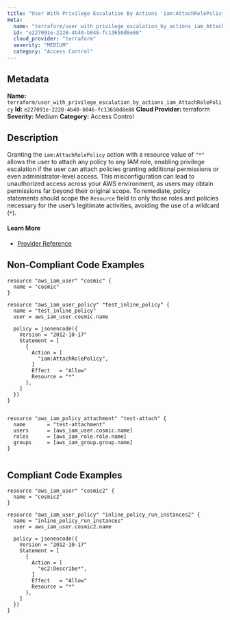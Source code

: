 ```yaml
---
title: "User With Privilege Escalation By Actions 'iam:AttachRolePolicy'"
meta:
  name: "terraform/user_with_privilege_escalation_by_actions_iam_AttachRolePolicy"
  id: "e227091e-2228-4b40-b046-fc13650d8e88"
  cloud_provider: "terraform"
  severity: "MEDIUM"
  category: "Access Control"
---
```

## Metadata
**Name:** `terraform/user_with_privilege_escalation_by_actions_iam_AttachRolePolicy`
**Id:** `e227091e-2228-4b40-b046-fc13650d8e88`
**Cloud Provider:** terraform
**Severity:** Medium
**Category:** Access Control
## Description
Granting the `iam:AttachRolePolicy` action with a resource value of `"*"` allows the user to attach any policy to any IAM role, enabling privilege escalation if the user can attach policies granting additional permissions or even administrator-level access. This misconfiguration can lead to unauthorized access across your AWS environment, as users may obtain permissions far beyond their original scope. To remediate, policy statements should scope the `Resource` field to only those roles and policies necessary for the user’s legitimate activities, avoiding the use of a wildcard (`*`).

#### Learn More

 - [Provider Reference](https://registry.terraform.io/providers/hashicorp/aws/latest/docs/resources/iam_user_policy#policy)

## Non-Compliant Code Examples
```aws
resource "aws_iam_user" "cosmic" {
  name = "cosmic"
}

resource "aws_iam_user_policy" "test_inline_policy" {
  name = "test_inline_policy"
  user = aws_iam_user.cosmic.name

  policy = jsonencode({
    Version = "2012-10-17"
    Statement = [
      {
        Action = [
          "iam:AttachRolePolicy",
        ]
        Effect   = "Allow"
        Resource = "*"
      },
    ]
  })
}


resource "aws_iam_policy_attachment" "test-attach" {
  name       = "test-attachment"
  users      = [aws_iam_user.cosmic.name]
  roles      = [aws_iam_role.role.name]
  groups     = [aws_iam_group.group.name]
}


```

## Compliant Code Examples
```aws
resource "aws_iam_user" "cosmic2" {
  name = "cosmic2"
}

resource "aws_iam_user_policy" "inline_policy_run_instances2" {
  name = "inline_policy_run_instances"
  user = aws_iam_user.cosmic2.name

  policy = jsonencode({
    Version = "2012-10-17"
    Statement = [
      {
        Action = [
          "ec2:Describe*",
        ]
        Effect   = "Allow"
        Resource = "*"
      },
    ]
  })
}

```